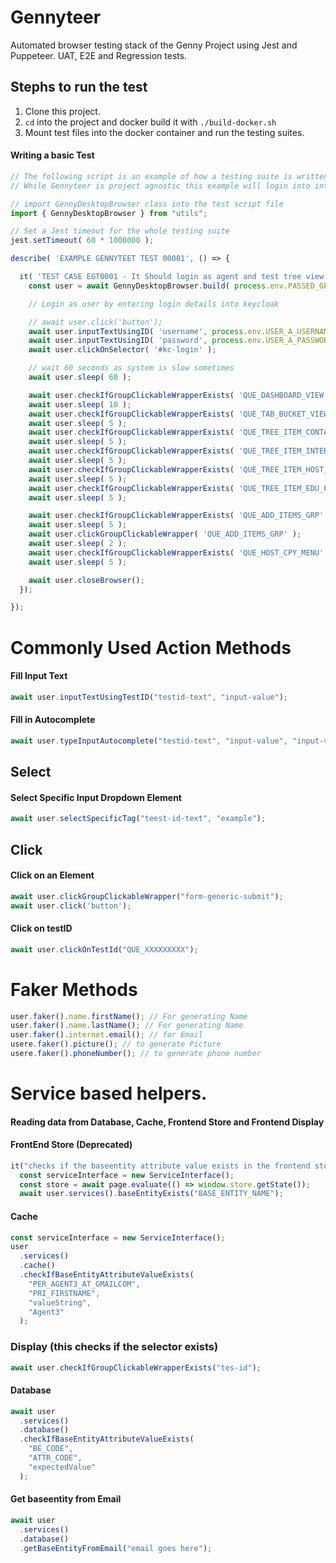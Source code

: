 # Gennyteer

Automated browser testing stack of the Genny Project using Jest and Puppeteer. UAT, E2E and Regression tests.

## Stephs to run the test

1. Clone this project.
2. `cd` into the project and docker build it with `./build-docker.sh`
3. Mount test files into the docker container and run the testing suites.

#### Writing a basic Test

```javascript
// The following script is an example of how a testing suite is written
// While Gennyteer is project agnostic this example will login into internmatch and add a hostcompany

// import GennyDesktopBrowser class into the test script file
import { GennyDesktopBrowser } from "utils";

// Set a Jest timeout for the whole testing suite
jest.setTimeout( 60 * 1000000 );

describe( 'EXAMPLE GENNYTEET TEST 00001', () => {

  it( 'TEST CASE EGT0001 - It Should login as agent and test tree view', async () => {
    const user = await GennyDesktopBrowser.build( process.env.PASSED_GENNY_URL );

    // Login as user by entering login details into keycloak

    // await user.click('button');
    await user.inputTextUsingID( 'username', process.env.USER_A_USERNAME );
    await user.inputTextUsingID( 'password', process.env.USER_A_PASSWORD );
    await user.clickOnSelector( '#kc-login' );

    // wait 60 seconds as system is slow sometimes
    await user.sleep( 60 );

    await user.checkIfGroupClickableWrapperExists( 'QUE_DASHBOARD_VIEW' );
    await user.sleep( 10 );
    await user.checkIfGroupClickableWrapperExists( 'QUE_TAB_BUCKET_VIEW' );
    await user.sleep( 5 );
    await user.checkIfGroupClickableWrapperExists( 'QUE_TREE_ITEM_CONTACTS_GRP' );
    await user.sleep( 5 );
    await user.checkIfGroupClickableWrapperExists( 'QUE_TREE_ITEM_INTERNSHIPS_GRP' );
    await user.sleep( 5 );
    await user.checkIfGroupClickableWrapperExists( 'QUE_TREE_ITEM_HOST_COMPANIES_GRP' );
    await user.sleep( 5 );
    await user.checkIfGroupClickableWrapperExists( 'QUE_TREE_ITEM_EDU_PROVIDERS_GRP' );
    await user.sleep( 5 );

    await user.checkIfGroupClickableWrapperExists( 'QUE_ADD_ITEMS_GRP' );
    await user.sleep( 5 );
    await user.clickGroupClickableWrapper( 'QUE_ADD_ITEMS_GRP' );
    await user.sleep( 2 );
    await user.checkIfGroupClickableWrapperExists( 'QUE_HOST_CPY_MENU' );
    await user.sleep( 5 );

    await user.closeBrowser();
  });

});

```

# Commonly Used Action Methods

#### Fill Input Text

```javascript
await user.inputTextUsingTestID("testid-text", "input-value");
```

#### Fill in Autocomplete

```javascript
await user.typeInputAutocomplete("testid-text", "input-value", "input-value-element");
```

## Select

#### Select Specific Input Dropdown Element

```javascript
await user.selectSpecificTag("teest-id-text", "example");
```

## Click

#### Click on an Element

```javascript
await user.clickGroupClickableWrapper("form-generic-submit");
await user.click('button');
```

#### Click on testID

```javascript
await user.clickOnTestId("QUE_XXXXXXXXX");
```

# Faker Methods

```javascript
user.faker().name.firstName(); // For generating Name
user.faker().name.lastName(); // For generating Name
user.faker().internet.email(); // for Email
usere.faker().picture(); // to generate Picture
usere.faker().phoneNumber(); // to generate phone number
```

# Service based helpers.

#### Reading data from Database, Cache, Frontend Store and Frontend Display

#### FrontEnd Store (Deprecated)

```javascript
it("checks if the baseentity attribute value exists in the frontend store", async () => {
  const serviceInterface = new ServiceInterface();
  const store = await page.evaluate(() => window.store.getState());
  await user.services().baseEntityExists("BASE_ENTITY_NAME");
```

#### Cache

```javascript
const serviceInterface = new ServiceInterface();
user
  .services()
  .cache()
  .checkIfBaseEntityAttributeValueExists(
    "PER_AGENT3_AT_GMAILCOM",
    "PRI_FIRSTNAME",
    "valueString",
    "Agent3"
  );
```

### Display (this checks if the selector exists)

```javascript
await user.checkIfGroupClickableWrapperExists("tes-id");
```

#### Database

```javascript
await user
  .services()
  .database()
  .checkIfBaseEntityAttributeValueExists(
    "BE_CODE",
    "ATTR_CODE",
    "expectedValue"
  );
```

#### Get baseentity from Email

```javascript
await user
  .services()
  .database()
  .getBaseEntityFromEmail("email goes here");
```